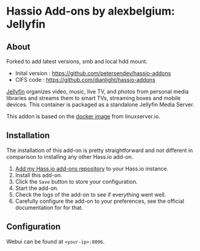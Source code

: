 # Hassio Add-ons by alexbelgium: Jellyfin

## About

Forked to add latest versions, smb and local hdd mount.
- Inital version : https://github.com/petersendev/hassio-addons
- CIFS code : https://github.com/dianlight/hassio-addons

[Jellyfin](https://Jellyfin.media/) organizes video, music, live TV, and photos from personal media libraries and streams them to smart TVs, streaming boxes and mobile devices. This container is packaged as a standalone Jellyfin Media Server.

This addon is based on the [docker image](https://github.com/linuxserver/docker-Jellyfin) from linuxserver.io.

## Installation

The installation of this add-on is pretty straightforward and not different in
comparison to installing any other Hass.io add-on.

1. [Add my Hass.io add-ons repository][repository] to your Hass.io instance.
1. Install this add-on.
1. Click the `Save` button to store your configuration.
1. Start the add-on.
1. Check the logs of the add-on to see if everything went well.
1. Carefully configure the add-on to your preferences, see the official documentation for for that.


## Configuration

Webui can be found at `<your-ip>:8096`.


[repository]: https://github.com/alexbelgium/hassio-addons
